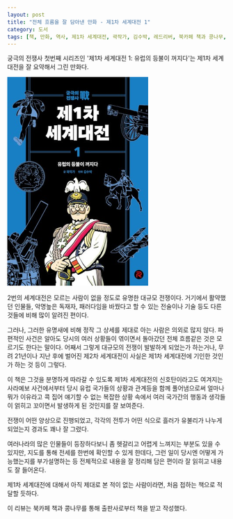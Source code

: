 ```yaml
---
layout: post
title: "전체 흐름을 잘 담아낸 만화 - 제1차 세계대전 1"
category: 도서
tags: [책, 만화, 역사, 제1차 세계대전, 곽작가, 김수박, 레드리버, 북카페 책과 콩나무, 서평]
---
```


궁극의 전쟁사 첫번째 시리즈인
'제1차 세계대전 1: 유럽의 등불이 꺼지다'는
제1차 세계대전을 잘 요약해서 그린 만화다.

![표지](/images/ultimate-war-history-world-war-1-1-comic-book-h480.jpg)

2번의 세계대전은 모르는 사람이 없을 정도로 유명한 대규모 전쟁이다.
거기에서 활약했던 인물들,
악명높은 독재자,
패러다임을 바꿨다고 할 수 있는 전술이나 기술 등도
다른 것들에 비해 많이 알려진 편이다.

그러나, 그러한 유명새에 비해
정작 그 상세를 제대로 아는 사람은 의외로 많지 않다.
파편적인 사건은 알아도 당시의 여러 상황들이 엮이면서 돌아갔던 전체 흐름같은 것은 모르기도 한다는 말이다.
어째서 그렇게 대규모의 전쟁이 발발하게 되었는가 하는거나,
무려 21년이나 지난 후에 벌어진 제2차 세계대전이 사실은 제1차 세계대전에 기인한 것인가 하는 것 등이 그렇다.

이 책은 그것을 분명하게 따라갈 수 있도록
제1차 세계대전의 신호탄이라고도 여겨지는 사라예보 사건에서부터
당시 유럽 국가들의 상황과 관계등을 함께 풀어냄으로써
얼마나 뭐가 이유라고 콕 집어 얘기할 수 없는 복잡한 상황 속에서
여러 국가간의 행동과 생각들이 얽히고 꼬이면서 발생하게 된 것인지를 잘 보여준다.

전쟁이 어떤 양상으로 진행되었고,
각각의 전투가 어떤 식으로 흘러가 유불리가 나누게 되었는지
경과도 꽤나 잘 그렸다.

여러나라의 많은 인물들이 등장하다보니 좀 헷갈리고 어렵게 느껴지는 부분도 있을 수 있지만,
지도를 통해 전세를 한번에 확인할 수 있게 한데다,
그런 일이 당시엔 어떻게 가능했는지를 부가설명하는 등
전체적으로 내용을 잘 정리해 담은 편이라
잘 읽히고 내용도 잘 들어온다.

제1차 세계대전에 대해서 아직 제대로 본 적이 없는 사람이라면,
처음 접하는 책으로 적달할 듯하다.



<div class="im im-info">
이 리뷰는 북카페 책과 콩나무를 통해 출판사로부터 책을 받고 작성했다.
</div>
